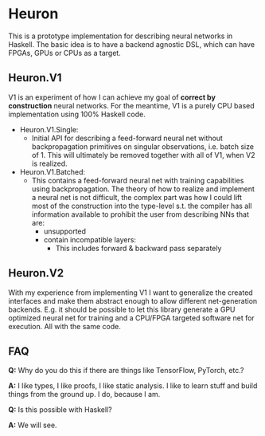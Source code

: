 # Heuron

This is a prototype implementation for describing neural networks in Haskell.
The basic idea is to have a backend agnostic DSL, which can have FPGAs, GPUs or CPUs as a target.

## Heuron.V1

V1 is an experiment of how I can achieve my goal of **correct by construction** neural networks.
For the meantime, V1 is a purely CPU based implementation using 100% Haskell code.

  * Heuron.V1.Single:
    - Initial API for describing a feed-forward neural net without backpropagation primitives
      on singular observations, i.e. batch size of 1. This will ultimately be removed together
      with all of V1, when V2 is realized.
  * Heuron.V1.Batched:
    - This contains a feed-forward neural net with training capabilities using backpropagation.
      The theory of how to realize and implement a neural net is not difficult, the complex
      part was how I could lift most of the construction into the type-level s.t. the compiler
      has all information available to prohibit the user from describing NNs that are:
        * unsupported
        * contain incompatible layers:
          * This includes forward & backward pass separately

## Heuron.V2

With my experience from implementing V1 I want to generalize the created interfaces and make
them abstract enough to allow different net-generation backends. E.g. it should be possible
to let this library generate a GPU optimized neural net for training and a CPU/FPGA targeted
software net for execution. All with the same code.

## FAQ

**Q:** Why do you do this if there are things like TensorFlow, PyTorch, etc.?

**A:** I like types, I like proofs, I like static analysis. I like to learn stuff and build
       things from the ground up. I do, because I am.

**Q:** Is this possible with Haskell?

**A:** We will see.
